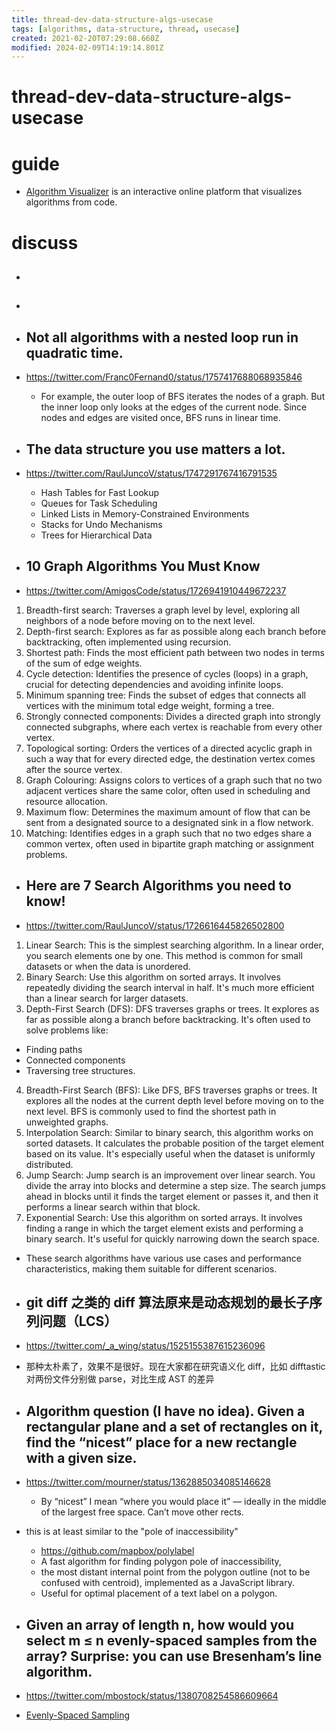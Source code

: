 ```yaml
---
title: thread-dev-data-structure-algs-usecase
tags: [algorithms, data-structure, thread, usecase]
created: 2021-02-20T07:29:08.660Z
modified: 2024-02-09T14:19:14.801Z
---
```


# thread-dev-data-structure-algs-usecase

# guide

- [Algorithm Visualizer](https://github.com/algorithm-visualizer/algorithm-visualizer) is an interactive online platform that visualizes algorithms from code.
# discuss
- ## 

- ## 

- ## Not all algorithms with a nested loop run in quadratic time.
- https://twitter.com/Franc0Fernand0/status/1757417688068935846
  - For example, the outer loop of BFS iterates the nodes of a graph. But the inner loop only looks at the edges of the current node. Since nodes and edges are visited once, BFS runs in linear time.

- ## The data structure you use matters a lot.
- https://twitter.com/RaulJuncoV/status/1747291767416791535
  - Hash Tables for Fast Lookup
  - Queues for Task Scheduling
  - Linked Lists in Memory-Constrained Environments
  - Stacks for Undo Mechanisms
  - Trees for Hierarchical Data

- ## 10 Graph Algorithms You Must Know
- https://twitter.com/AmigosCode/status/1726941910449672237
01.   Breadth-first search: Traverses a graph level by level, exploring all neighbors of a node before moving on to the next level. 
02.   Depth-first search: Explores as far as possible along each branch before backtracking, often implemented using recursion. 
03.   Shortest path: Finds the most efficient path between two nodes in terms of the sum of edge weights. 
04.   Cycle detection: Identifies the presence of cycles (loops) in a graph, crucial for detecting dependencies and avoiding infinite loops. 
05.   Minimum spanning tree: Finds the subset of edges that connects all vertices with the minimum total edge weight, forming a tree. 
06.   Strongly connected components: Divides a directed graph into strongly connected subgraphs, where each vertex is reachable from every other vertex. 
07.   Topological sorting: Orders the vertices of a directed acyclic graph in such a way that for every directed edge, the destination vertex comes after the source vertex. 
08.   Graph Colouring: Assigns colors to vertices of a graph such that no two adjacent vertices share the same color, often used in scheduling and resource allocation. 
09.   Maximum flow: Determines the maximum amount of flow that can be sent from a designated source to a designated sink in a flow network. 
10. Matching: Identifies edges in a graph such that no two edges share a common vertex, often used in bipartite graph matching or assignment problems.

- ## Here are 7 Search Algorithms you need to know!
- https://twitter.com/RaulJuncoV/status/1726616445826502800
01. Linear Search: This is the simplest searching algorithm.
In a linear order, you search elements one by one. This method is common for small datasets or when the data is unordered.
02. Binary Search: Use this algorithm on sorted arrays.
It involves repeatedly dividing the search interval in half. It's much more efficient than a linear search for larger datasets.
03. Depth-First Search (DFS): DFS traverses graphs or trees.
It explores as far as possible along a branch before backtracking. It's often used to solve problems like:
- Finding paths
- Connected components
- Traversing tree structures.
04. Breadth-First Search (BFS): Like DFS, BFS traverses graphs or trees.
It explores all the nodes at the current depth level before moving on to the next level. BFS is commonly used to find the shortest path in unweighted graphs.
05. Interpolation Search: Similar to binary search, this algorithm works on sorted datasets.
It calculates the probable position of the target element based on its value. It's especially useful when the dataset is uniformly distributed.
06. Jump Search: Jump search is an improvement over linear search.
You divide the array into blocks and determine a step size. The search jumps ahead in blocks until it finds the target element or passes it, and then it performs a linear search within that block.
07. Exponential Search: Use this algorithm on sorted arrays.
It involves finding a range in which the target element exists and performing a binary search. It's useful for quickly narrowing down the search space.

- These search algorithms have various use cases and performance characteristics, making them suitable for different scenarios.

- ## git diff 之类的 diff 算法原来是动态规划的最长子序列问题（LCS）
- https://twitter.com/_a_wing/status/1525155387615236096
- 那种太朴素了，效果不是很好。现在大家都在研究语义化 diff，比如 difftastic 对两份文件分别做 parse，对比生成 AST 的差异

- ## Algorithm question (I have no idea). Given a rectangular plane and a set of rectangles on it, find the “nicest” place for a new rectangle with a given size. 
- https://twitter.com/mourner/status/1362885034085146628
  - By “nicest” I mean “where you would place it” — ideally in the middle of the largest free space. Can’t move other rects.
- this is at least similar to the "pole of inaccessibility"
  - https://github.com/mapbox/polylabel
  - A fast algorithm for finding polygon pole of inaccessibility, 
  - the most distant internal point from the polygon outline (not to be confused with centroid), implemented as a JavaScript library. 
  - Useful for optimal placement of a text label on a polygon.

- ## Given an array of length n, how would you select m ≤ n evenly-spaced samples from the array? Surprise: you can use Bresenham’s line algorithm.
- https://twitter.com/mbostock/status/1380708254586609664
- [Evenly-Spaced Sampling](https://observablehq.com/@mbostock/evenly-spaced-sampling)
